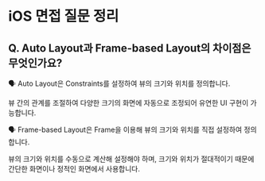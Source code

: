 # iOS 면접 질문 정리

## Q. Auto Layout과 Frame-based Layout의 차이점은 무엇인가요?

🗣️ Auto Layout은 Constraints를 설정하여 뷰의 크기와 위치를 정의합니다.

뷰 간의 관계를 조절하여 다양한 크기의 화면에 자동으로 조정되어 유연한 UI 구현이 가능합니다.

🗣️ Frame-based Layout은 Frame을 이용해 뷰의 크기와 위치를 직접 설정하여 정의합니다.

뷰의 크기와 위치를 수동으로 계산해 설정해야 하며, 크기와 위치가 절대적이기 때문에 간단한 화면이나 정적인 화면에서 사용합니다.
